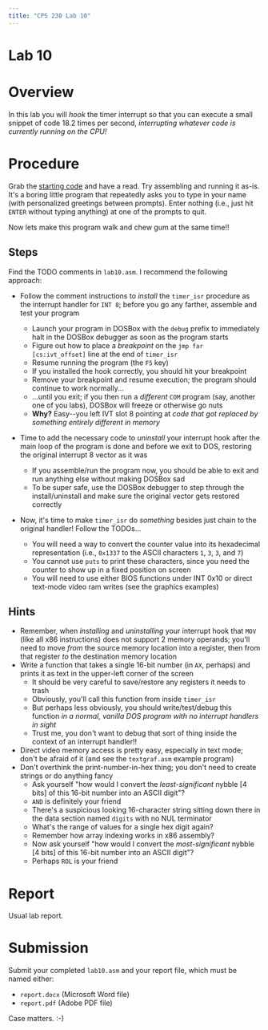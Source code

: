 ```yaml
---
title: "CPS 230 Lab 10"
---
```


# Lab 10
# Overview

In this lab you will *hook* the timer interrupt so that you can execute a small snippet of code 18.2 times per second,
*interrupting whatever code is currently running on the CPU!*

# Procedure

Grab the [starting code](/course/bju/content/cps230/downloads/lab10.asm) and have a read.  Try assembling and running it as-is.
It's a boring little program that repeatedly asks you to type in your name (with personalized greetings between prompts).
Enter nothing (i.e., just hit `ENTER` without typing anything) at one of the prompts to quit.

Now lets make this program walk and chew gum at the same time!!

## Steps

Find the  TODO comments in `lab10.asm`.  I recommend the following approach:

* Follow the comment instructions to *install* the `timer_isr` procedure as the interrupt handler for `INT 8`;
        before you go any farther, assemble and test your program
    * Launch your program in DOSBox with the `debug` prefix to immediately halt in the DOSBox debugger as soon as the program starts
    * Figure out how to place a *breakpoint* on the `jmp far [cs:ivt_offset]` line at the end of `timer_isr` 
    * Resume running the program (the `F5` key)
    * If you installed the hook correctly, you should hit your breakpoint
    * Remove your breakpoint and resume execution; the program should continue to work normally...
    * ...until you exit; if you then run a *different* `COM` program (say, another one of you labs), DOSBox will freeze or otherwise go nuts
    * **Why?** Easy--you left IVT slot 8 pointing at *code that got replaced by something entirely different in memory*

*  Time to add the necessary code to *uninstall* your interrupt hook after the main loop of the program is done and before we exit to DOS,
        restoring the original interrupt 8 vector as it was
    * If you assemble/run the program now, you should be able to exit and run anything else without making DOSBox sad
    * To be super safe, use the DOSBox debugger to step through the install/uninstall and make sure the original vector gets restored correctly

* Now, it's time to make `timer_isr` do *something* besides just chain to the original handler!  Follow the TODOs...

    * You will need a way to convert the counter value into its hexadecimal representation (i.e., `0x1337` to the ASCII characters `1`, `3`, `3`, and `7`)
    * You cannot use `puts` to print these characters, since you need the counter to show up in a fixed position on screen
    * You will need to use either BIOS functions under INT 0x10 or direct text-mode video ram writes (see the graphics examples)

## Hints

* Remember, when *installing* and *uninstalling* your interrupt hook that `MOV` (like all x86 instructions)
        does not support 2 memory operands; you'll need to move *from*
        the source memory location into a register, then from that register *to* the destination memory location
* Write a function that takes a single 16-bit number (in `AX`, perhaps) and prints it as text in the upper-left corner of the screen
    * It should be very careful to save/restore any registers it needs to trash
    * Obviously, you'll call this function from inside `timer_isr`
    * But perhaps less obviously, you should write/test/debug this function *in a normal, vanilla DOS program with no interrupt handlers in sight*
    * Trust me, you don't want to debug that sort of thing inside the context of an interrupt handler!!
* Direct video memory access is pretty easy, especially in text mode; don't be afraid of it (and see the `textgraf.asm` example program)
* Don't overthink the print-number-in-hex thing; you don't need to create strings or do anything fancy
    * Ask yourself "how would I convert the *least-significant* nybble [4 bits] of this 16-bit number into an ASCII digit"?
    * `AND` is definitely your friend
    * There's a suspicious looking 16-character string sitting down there in the data section named `digits` with no NUL terminator
    * What's the range of values for a single hex digit again?
    * Remember how array indexing works in x86 assembly?
    * Now ask yourself "how would I convert the *most-significant* nybble [4 bits] of this 16-bit number into an ASCII digit"?
    * Perhaps `ROL` is your friend

# Report

Usual lab report.

# Submission

Submit your completed `lab10.asm` and your report file, which must be named either:

* `report.docx` (Microsoft Word file)
* `report.pdf` (Adobe PDF file)

Case matters. :-)

